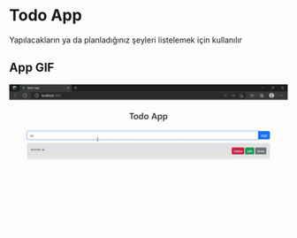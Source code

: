 <h1>Todo App</h1>

Yapılacakların ya da planladığınız şeyleri listelemek için kullanılır

<h2>App GIF </h2>

![](todoapp.gif) 














